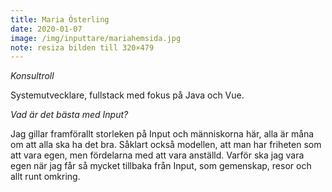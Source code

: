 ```yaml
---
title: Maria Österling
date: 2020-01-07
image: /img/inputtare/mariahemsida.jpg
note: resiza bilden till 320×479
---
```


*Konsultroll*
  
Systemutvecklare, fullstack med fokus på Java och Vue.


*Vad är det bästa med Input?*
  
Jag gillar framförallt storleken på Input och människorna här, alla är måna om att alla ska ha det bra. Såklart också modellen, att man har friheten som att vara egen, men fördelarna med att vara anställd. Varför ska jag vara egen när jag får så mycket tillbaka från Input, som gemenskap, resor och allt runt omkring. 

